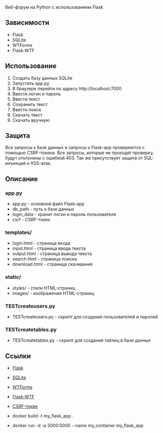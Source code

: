 Веб-форум на Python с использованием Flask

## Зависимости

- Flask
- SQLite
- WTForms
- Flask-WTF

## Использование

1. Создать базу данных SQLite
2. Запустить app.py
3. В браузере перейти по адресу http://localhost:7000
4. Ввести логин и пароль
5. Ввести текст
6. Сохранить текст
7. Ввести поиск
8. Скачать текст
9. Скачать вручную 

## Защита

Все запросы к базе данных и запросы к Flask-app проверяются с помощью CSRF-токена. Все запросы, которые не проходят проверку, будут отклонены с ошибкой 403.
Так же присутствует защита от SQL-инъекций и XSS-атак.

## Описание

### app.py

- app.py - основной файл Flask-app
- db_path - путь к базе данных
- login_data - хранит логин и пароль пользователя
- csrf - CSRF-токен

### templates/

- login.html - страница входа
- input.html - страница ввода текста
- output.html - страница вывода текста
- search.html - страница поиска
- download.html - страница скачивания

### static/ 

- styles/ - стили HTML-страниц
- images/ - изображения HTML-страниц

### TESTcreateusers.py

- TESTcreateusers.py - скрипт для создания пользователей и паролей

### TESTcreatetables.py

- TESTcreatetables.py - скрипт для создания таблиц в базе данных

## Ссылки

- [Flask](https://flask.palletsprojects.com/en/1.1.x/)
- [SQLite](https://www.sqlite.org/index.html)
- [WTForms](https://wtforms.readthedocs.io/en/2.3.x/)
- [Flask-WTF](https://flask-wtf.readthedocs.io/en/0.14.3/)
- [CSRF-токен](https://ru.wikipedia.org/wiki/Cross-site_request_forgery)

- docker build -t my_flask_app .
- docker run -d -p 5000:5000 --name my_container my_flask_app
